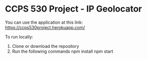 # CCPS 530 Project - IP Geolocator

You can use the application at this link:
https://ccps530project.herokuapp.com/

To run locally:
1. Clone or download the repository
2. Run the following commands
   npm install
   npm start
